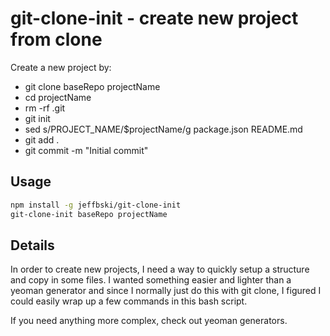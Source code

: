 # git-clone-init - create new project from clone

Create a new project by:

 - git clone baseRepo projectName
 - cd projectName
 - rm -rf .git
 - git init
 - sed s/PROJECT_NAME/$projectName/g package.json README.md
 - git add .
 - git commit -m "Initial commit"

## Usage

```bash
npm install -g jeffbski/git-clone-init
git-clone-init baseRepo projectName
```

## Details

In order to create new projects, I need a way to quickly setup a structure and copy in some files. I wanted something easier and lighter than a yeoman generator and since I normally just do this with git clone, I figured I could easily wrap up a few commands in this bash script.

If you need anything more complex, check out yeoman generators.
